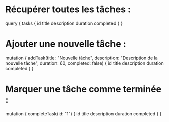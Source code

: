 # Récupérer toutes les tâches :

query {
tasks {
id
title
description
duration
completed
  }
}


# Ajouter une nouvelle tâche :

mutation {
addTask(title: "Nouvelle tâche", description: "Description de la nouvelle tâche", duration: 60, completed: false) {
id
title
description
duration
completed
}
}


# Marquer une tâche comme terminée :

mutation {
completeTask(id: "1") {
id
title
description
duration
completed
}
}
